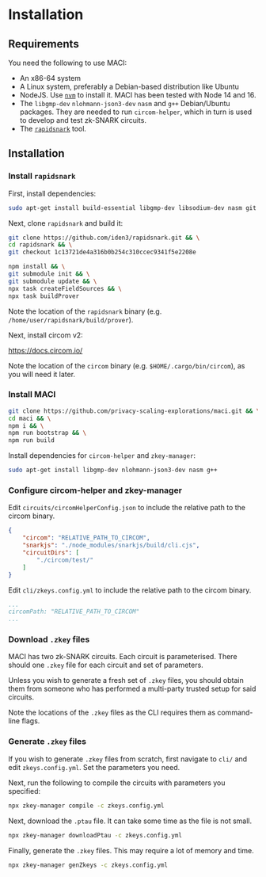 # Installation

## Requirements

You need the following to use MACI:

- An x86-64 system
- A Linux system, preferably a Debian-based distribution like Ubuntu
- NodeJS. Use [`nvm`](https://github.com/nvm-sh/nvm) to install it. MACI has
  been tested with Node 14 and 16.
- The `libgmp-dev` `nlohmann-json3-dev` `nasm` and `g++` Debian/Ubuntu
  packages. They are needed to run `circom-helper`, which in turn is used to
  develop and test zk-SNARK circuits.
- The [`rapidsnark`](https://github.com/iden3/rapidsnark) tool.


## Installation

### Install `rapidsnark`

First, install dependencies:

```bash
sudo apt-get install build-essential libgmp-dev libsodium-dev nasm git
```

Next, clone `rapidsnark` and build it:

```bash
git clone https://github.com/iden3/rapidsnark.git && \
cd rapidsnark && \
git checkout 1c13721de4a316b0b254c310ccec9341f5e2208e

npm install && \
git submodule init && \
git submodule update && \
npx task createFieldSources && \
npx task buildProver
```

Note the location of the `rapidsnark` binary (e.g.
`/home/user/rapidsnark/build/prover`).

Next, install circom v2:

https://docs.circom.io/

Note the location of the `circom` binary (e.g. `$HOME/.cargo/bin/circom`), as you will need it later.

### Install MACI

```bash
git clone https://github.com/privacy-scaling-explorations/maci.git && \
cd maci && \
npm i && \
npm run bootstrap && \
npm run build
```

Install dependencies for `circom-helper` and `zkey-manager`:

```bash
sudo apt-get install libgmp-dev nlohmann-json3-dev nasm g++
```

### Configure circom-helper and zkey-manager

Edit `circuits/circomHelperConfig.json` to include the relative path to the
circom binary.

```json
{
    "circom": "RELATIVE_PATH_TO_CIRCOM",
    "snarkjs": "./node_modules/snarkjs/build/cli.cjs",
    "circuitDirs": [
        "./circom/test/"
    ]
}
```

Edit `cli/zkeys.config.yml` to include the relative path to the
circom binary.

```yml
...
circomPath: "RELATIVE_PATH_TO_CIRCOM"
...
```

### Download `.zkey` files

MACI has two zk-SNARK circuits. Each circuit is parameterised. There should one
`.zkey` file for each circuit and set of parameters.

Unless you wish to generate a fresh set of `.zkey` files, you should obtain
them from someone who has performed a multi-party trusted setup for said
circuits.

Note the locations of the `.zkey` files as the CLI requires them as
command-line flags.

### Generate `.zkey` files

If you wish to generate `.zkey` files from scratch, first navigate to `cli/`
and edit `zkeys.config.yml`. Set the parameters you need.

Next, run the following to compile the circuits with parameters you specified:

```bash
npx zkey-manager compile -c zkeys.config.yml
```

Next, download the `.ptau` file. It can take some time as the file is not small.

```bash
npx zkey-manager downloadPtau -c zkeys.config.yml
```

Finally, generate the `.zkey` files. This may require a lot of memory and time.

```bash
npx zkey-manager genZkeys -c zkeys.config.yml
```
